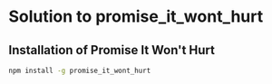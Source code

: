 # Solution to promise_it_wont_hurt

## Installation of Promise It Won't Hurt

```bash
npm install -g promise_it_wont_hurt
```

